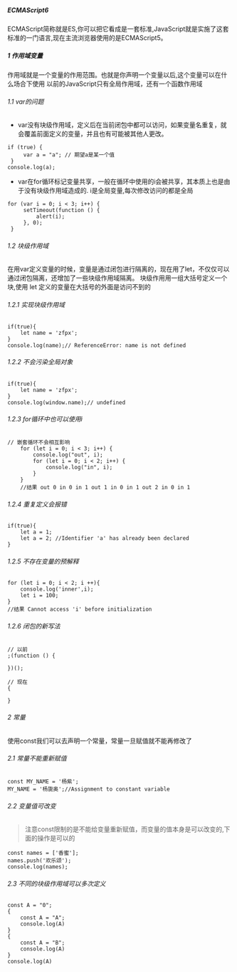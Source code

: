 ##### ECMAScript6
ECMAScript简称就是ES,你可以把它看成是一套标准,JavaScript就是实施了这套标准的一门语言,现在主流浏览器使用的是ECMAScript5。
##### 1 作用域变量
作用域就是一个变量的作用范围。也就是你声明一个变量以后,这个变量可以在什么场合下使用 以前的JavaScript只有全局作用域，还有一个函数作用域
###### 1.1 var的问题
+ var没有块级作用域，定义后在当前闭包中都可以访问，如果变量名重复，就会覆盖前面定义的变量，并且也有可能被其他人更改。
```
if (true) {
     var a = "a"; // 期望a是某一个值
 }
console.log(a);
```
+ var在for循环标记变量共享，一般在循环中使用的i会被共享，其本质上也是由于没有块级作用域造成的. i是全局变量,每次修改访问的都是全局
```
for (var i = 0; i < 3; i++) {
     setTimeout(function () {
         alert(i);
     }, 0);
 }
```
###### 1.2 块级作用域
在用var定义变量的时候，变量是通过闭包进行隔离的，现在用了let，不仅仅可以通过闭包隔离，还增加了一些块级作用域隔离。 块级作用用一组大括号定义一个块,使用 let 定义的变量在大括号的外面是访问不到的
###### 1.2.1 实现块级作用域
```
if(true){
    let name = 'zfpx';
}
console.log(name);// ReferenceError: name is not defined
```
###### 1.2.2 不会污染全局对象
```
if(true){
    let name = 'zfpx';
}
console.log(window.name);// undefined
```
###### 1.2.3 for循环中也可以使用i 
```
// 嵌套循环不会相互影响
    for (let i = 0; i < 3; i++) {
        console.log("out", i);
        for (let i = 0; i < 2; i++) {
            console.log("in", i);
        }
    }
    //结果 out 0 in 0 in 1 out 1 in 0 in 1 out 2 in 0 in 1
```
###### 1.2.4 重复定义会报错
```
if(true){
    let a = 1;
    let a = 2; //Identifier 'a' has already been declared
}
```
###### 1.2.5 不存在变量的预解释
```
for (let i = 0; i < 2; i ++){
    console.log('inner',i);
    let i = 100;
}
//结果 Cannot access 'i' before initialization
```
###### 1.2.6 闭包的新写法
```
// 以前
;(function () {

})();

// 现在
{

}
```
###### 2 常量
使用const我们可以去声明一个常量，常量一旦赋值就不能再修改了
###### 2.1 常量不能重新赋值
```
const MY_NAME = '杨紫';
MY_NAME = '杨旎奥';//Assignment to constant variable
```
###### 2.2 变量值可改变
> 注意const限制的是不能给变量重新赋值，而变量的值本身是可以改变的,下面的操作是可以的
```
const names = ['香蜜'];
names.push('欢乐颂');
console.log(names);
```
###### 2.3 不同的块级作用域可以多次定义
```
const A = "0";
{
    const A = "A";
    console.log(A)
}
{
    const A = "B";
    console.log(A)
}
console.log(A)
```
